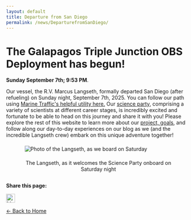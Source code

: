 ```yaml
---
layout: default
title: Departure from San Diego
permalink: /news/DeparturefromSanDiego/
---
```



<style>
  header {
    background-color: #0077be !important;
    background-image: linear-gradient(120deg, #003973, #0077be, #00c6ff) !important;
  }
</style>

# The Galapagos Triple Junction OBS Deployment has begun!

 **Sunday September 7th; 9:53 PM**.

Our vessel, the R.V. Marcus Langseth, formally departed San Diego (after refueling) on Sunday night, September 7th, 2025. You can follow our path using [Marine Traffic's helpful utility here.](https://www.marinetraffic.com/en/ais/details/ships/shipid:435849/mmsi:367059880/imo:9010137/vessel:MARCUS_G_LANGSETH)
Our [science party](https://galapagostriplejunctionobs.github.io/experiment/team/), comprising a variety of scientists at different career stages, is incredibly excited and fortunate to be able to head on this journey and share it with you! Please explore the rest of this website to learn more about our [project, goals](https://galapagostriplejunctionobs.github.io/About/Rationale), and follow along our day-to-day experiences on our blog as we (and the incredible Langseth crew) embark on this unique adventure together! 

<figure> 
  <img src="/assets/images/Langseth.png" alt="Photo of the Langseth, as we board on Saturday" style="max-width: 95%; height: auto; display: block; margin: 1.5em auto;" /> 
  <figcaption style="text-align: center;">The Langseth, as it welcomes the Science Party onboard on Saturday night</figcaption> 
</figure>


<div style="margin-top: 2em;">
  <p><strong>Share this page:</strong></p>

  <a href="https://www.linkedin.com/shareArticle?mini=true&url={{ page.url | absolute_url }}&title={{ page.title | uri_escape }}" target="_blank">
    <img src="https://cdn.jsdelivr.net/npm/simple-icons@v5/icons/linkedin.svg" alt="LinkedIn" width="24" height="24">
  </a>
</div>

[← Back to Home](/)
